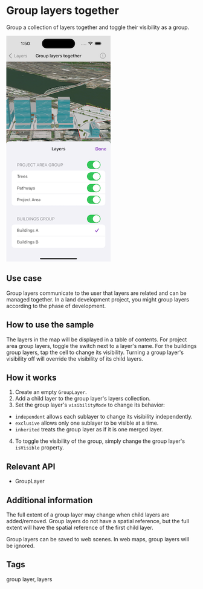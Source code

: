 # Group layers together

Group a collection of layers together and toggle their visibility as a group.

![Image of group layers together](group-layers-together.png)

## Use case

Group layers communicate to the user that layers are related and can be managed together. In a land development project, you might group layers according to the phase of development.

## How to use the sample

The layers in the map will be displayed in a table of contents. For project area group layers, toggle the switch next to a layer's name. For the buildings group layers, tap the cell to change its visibility. Turning a group layer's visibility off will override the visibility of its child layers.

## How it works

1. Create an empty `GroupLayer`.
2. Add a child layer to the group layer's layers collection.
3. Set the group layer's `visibilityMode` to change its behavior:
  * `independent` allows each sublayer to change its visibility independently.
  * `exclusive` allows only one sublayer to be visible at a time.
  * `inherited` treats the group layer as if it is one merged layer.
4. To toggle the visibility of the group, simply change the group layer's `isVisible` property.

## Relevant API

* GroupLayer

## Additional information

The full extent of a group layer may change when child layers are added/removed. Group layers do not have a spatial reference, but the full extent will have the spatial reference of the first child layer.

Group layers can be saved to web scenes. In web maps, group layers will be ignored.

## Tags

group layer, layers
